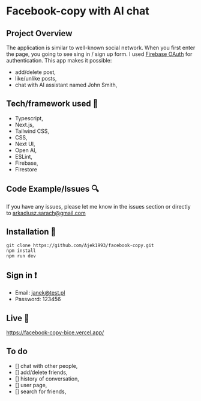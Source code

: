 #  Facebook-copy with AI chat

## Project Overview

The application is similar to well-known social network. When you first enter the page, you going to see sing in / sign up form.
I used <a href="https://firebase.google.com/">Firebase OAuth</a> for authentication. This app makes it possible:

- add/delete post,
- like/unlike posts,
- chat with AI assistant named John Smith,

## Tech/framework used 🔧

- Typescript,
- Next.js,
- Tailwind CSS,
- CSS,
- Next UI,
- Open AI,
- ESLint,
- Firebase,
- Firestore

## Code Example/Issues 🔍

If you have any issues, please let me know in the issues section or directly to arkadiusz.sarach@gmail.com

## Installation 💾
```
git clone https://github.com/Ajek1993/facebook-copy.git
npm install
npm run dev
```

## Sign in ❗️

- Email: janek@test.pl
- Password: 123456

## Live 📍
<a>https://facebook-copy-bice.vercel.app/</a>

## To do

- [] chat with other people,
- [] add/delete friends,
- [] history of conversation,
- [] user page,
- [] search for friends,


